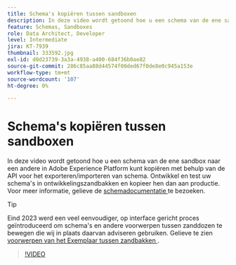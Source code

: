 ```yaml
---
title: Schema's kopiëren tussen sandboxen
description: In deze video wordt getoond hoe u een schema van de ene sandbox naar een andere in Adobe Experience Platform kunt kopiëren met behulp van de API voor het exporteren/importeren van schema.
feature: Schemas, Sandboxes
role: Data Architect, Developer
level: Intermediate
jira: KT-7939
thumbnail: 333592.jpg
exl-id: d0d23739-3a3a-4938-a400-684f36b0ae82
source-git-commit: 286c85aa88d44574f00ded67f0de8e0c945a153e
workflow-type: tm+mt
source-wordcount: '107'
ht-degree: 0%

---
```


# Schema&#39;s kopiëren tussen sandboxen

In deze video wordt getoond hoe u een schema van de ene sandbox naar een andere in Adobe Experience Platform kunt kopiëren met behulp van de API voor het exporteren/importeren van schema. Ontwikkel en test uw schema&#39;s in ontwikkelingszandbakken en kopieer hen dan aan productie. Voor meer informatie, gelieve de [ schemadocumentatie ](https://experienceleague.adobe.com/docs/experience-platform/xdm/home.html?lang=nl) te bezoeken.

>[!TIP]
>
>Eind 2023 werd een veel eenvoudiger, op interface gericht proces geïntroduceerd om schema&#39;s en andere voorwerpen tussen zanddozen te bewegen die wij in plaats daarvan adviseren gebruiken. Gelieve te zien [ voorwerpen van het Exemplaar tussen zandbakken ](https://experienceleague.adobe.com/docs/platform-learn/tutorials/admin/copy-objects-between-sandboxes.html).

>[!VIDEO](https://video.tv.adobe.com/v/333592?learn=on&enablevpops)
